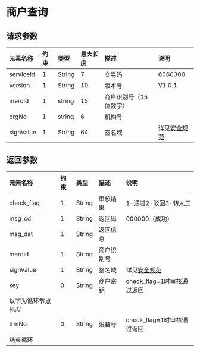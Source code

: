 # 商户查询

## 请求参数

| **元素名称** | **约束** | **类型** | **最大长度** | **描述** | **说明** |
| :--- | :--- | :--- | :--- | :--- | :--- |
| serviceId | 1 | String | 7 | 交易码 | 6060300 |
| version | 1 | String | 10 | 版本号 | V1.0.1 |
| mercId | 1 | string | 15 | 商户识别号（15位数字） |  |
| orgNo | 1 | string | 6 | 机构号 |  |
| signValue | 1 | String | 64 | 签名域 | 详见[安全规范](/mercRegist/api-list/mercSearch.md) |

## 返回参数

| **元素名称** | **约束** | **类型** | **描述** | **说明** |
| :--- | :--- | :--- | :--- | :--- |
| check\_flag | 1 | String | 审核结果 | 1-通过2-驳回3-转人工 |
| msg\_cd | 1 | String | 返回码 | 000000（成功） |
| msg\_dat | 1 | String | 返回信息 |  |
| mercId | 1 | String | 商户识别号 |  |
| signValue | 1 | String | 签名域 | 详见[安全规范](/mercRegist/api-list/mercSearch.md) |
| key | 0 | String | 商户密钥 | check\_flag=1时审核通过返回 |
| 以下为循环节点REC |  |  |  |  |
| trmNo | 0 | String | 设备号 | check\_flag=1时审核通过返回 |
| 结束循环 |  |  |  |  |

 

